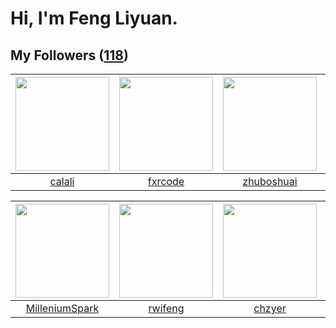 # Hi, I'm Feng Liyuan.

## My Followers ([118](https://github.com/SunRunAway?tab=followers))

| <img src="https://avatars.githubusercontent.com/u/15995588?v=4" width="150" height="150" /> | <img src="https://avatars.githubusercontent.com/u/13307594?v=4" width="150" height="150" /> | <img src="https://avatars.githubusercontent.com/u/10694566?v=4" width="150" height="150" /> | <img src="https://avatars.githubusercontent.com/u/10498732?v=4" width="150" height="150" /> |
| :-----------------------------------------------------------------------------------------: | :-----------------------------------------------------------------------------------------: | :-----------------------------------------------------------------------------------------: | :-----------------------------------------------------------------------------------------: |
|                             [calali](https://github.com/calali)                             |                            [fxrcode](https://github.com/fxrcode)                            |                         [zhuboshuai](https://github.com/zhuboshuai)                         |                            [ericsyh](https://github.com/ericsyh)                            |

| <img src="https://avatars.githubusercontent.com/u/34684800?v=4" width="150" height="150" /> | <img src="https://avatars.githubusercontent.com/u/1814146?v=4" width="150" height="150" /> | <img src="https://avatars.githubusercontent.com/u/1464115?v=4" width="150" height="150" /> | <img src="https://avatars.githubusercontent.com/u/1204301?v=4" width="150" height="150" /> |
| :-----------------------------------------------------------------------------------------: | :----------------------------------------------------------------------------------------: | :----------------------------------------------------------------------------------------: | :----------------------------------------------------------------------------------------: |
|                     [MilleniumSpark](https://github.com/MilleniumSpark)                     |                            [rwifeng](https://github.com/rwifeng)                           |                             [chzyer](https://github.com/chzyer)                            |                            [longbai](https://github.com/longbai)                           |